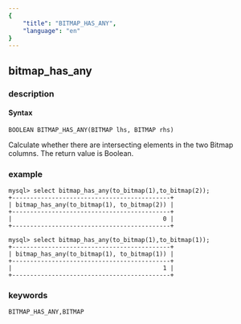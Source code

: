 ```yaml
---
{
    "title": "BITMAP_HAS_ANY",
    "language": "en"
}
---
```


<!-- 
Licensed to the Apache Software Foundation (ASF) under one
or more contributor license agreements.  See the NOTICE file
distributed with this work for additional information
regarding copyright ownership.  The ASF licenses this file
to you under the Apache License, Version 2.0 (the
"License"); you may not use this file except in compliance
with the License.  You may obtain a copy of the License at

  http://www.apache.org/licenses/LICENSE-2.0

Unless required by applicable law or agreed to in writing,
software distributed under the License is distributed on an
"AS IS" BASIS, WITHOUT WARRANTIES OR CONDITIONS OF ANY
KIND, either express or implied.  See the License for the
specific language governing permissions and limitations
under the License.
-->

## bitmap_has_any
### description
#### Syntax

`BOOLEAN BITMAP_HAS_ANY(BITMAP lhs, BITMAP rhs)`

Calculate whether there are intersecting elements in the two Bitmap columns. The return value is Boolean.

### example

```
mysql> select bitmap_has_any(to_bitmap(1),to_bitmap(2));
+--------------------------------------------+
| bitmap_has_any(to_bitmap(1), to_bitmap(2)) |
+--------------------------------------------+
|                                          0 |
+--------------------------------------------+

mysql> select bitmap_has_any(to_bitmap(1),to_bitmap(1));
+--------------------------------------------+
| bitmap_has_any(to_bitmap(1), to_bitmap(1)) |
+--------------------------------------------+
|                                          1 |
+--------------------------------------------+
```

### keywords

    BITMAP_HAS_ANY,BITMAP
